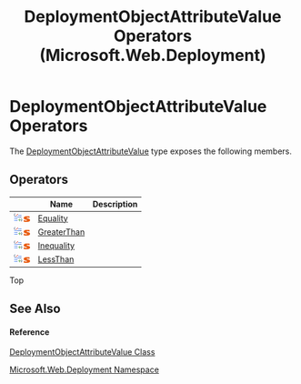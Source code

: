 ﻿---
title: DeploymentObjectAttributeValue Operators (Microsoft.Web.Deployment)
TOCTitle: DeploymentObjectAttributeValue Operators
ms:assetid: bceef0cd-e70a-b5ec-3853-bb090b5923e4
ms:mtpsurl: https://msdn.microsoft.com/en-us/library/Hh995891(v=VS.90)
ms:contentKeyID: 46408746
ms.date: 05/02/2012
mtps_version: v=VS.90
---

# DeploymentObjectAttributeValue Operators

The [DeploymentObjectAttributeValue](deploymentobjectattributevalue-class-microsoft-web-deployment.md) type exposes the following members.

## Operators

<table>
<thead>
<tr class="header">
<th> </th>
<th>Name</th>
<th>Description</th>
</tr>
</thead>
<tbody>
<tr class="odd">
<td><img src="images/Ee402733.puboperator(en-us,VS.90).gif" title="Public operator" alt="Public operator" /><img src="images/Dd565979.static(en-us,VS.90).gif" title="Static member" alt="Static member" /></td>
<td><a href="deploymentobjectattributevalue-equality-operator-microsoft-web-deployment.md">Equality</a></td>
<td></td>
</tr>
<tr class="even">
<td><img src="images/Ee402733.puboperator(en-us,VS.90).gif" title="Public operator" alt="Public operator" /><img src="images/Dd565979.static(en-us,VS.90).gif" title="Static member" alt="Static member" /></td>
<td><a href="deploymentobjectattributevalue-greaterthan-operator-microsoft-web-deployment.md">GreaterThan</a></td>
<td></td>
</tr>
<tr class="odd">
<td><img src="images/Ee402733.puboperator(en-us,VS.90).gif" title="Public operator" alt="Public operator" /><img src="images/Dd565979.static(en-us,VS.90).gif" title="Static member" alt="Static member" /></td>
<td><a href="deploymentobjectattributevalue-inequality-operator-microsoft-web-deployment.md">Inequality</a></td>
<td></td>
</tr>
<tr class="even">
<td><img src="images/Ee402733.puboperator(en-us,VS.90).gif" title="Public operator" alt="Public operator" /><img src="images/Dd565979.static(en-us,VS.90).gif" title="Static member" alt="Static member" /></td>
<td><a href="deploymentobjectattributevalue-lessthan-operator-microsoft-web-deployment.md">LessThan</a></td>
<td></td>
</tr>
</tbody>
</table>


Top

## See Also

#### Reference

[DeploymentObjectAttributeValue Class](deploymentobjectattributevalue-class-microsoft-web-deployment.md)

[Microsoft.Web.Deployment Namespace](microsoft-web-deployment-namespace.md)

